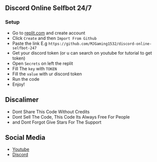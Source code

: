 ## Discord Online Selfbot 24/7

### Setup
 - Go to [replit.com](https://replit.com) and create account
 - Click `Create` and then `Import From Github`
 - Paste the link E.g `https://github.com/MJGaming1532/discord-online-selfbot-247`
 - Get your discord token (or u can search on youtube for tutorial to get token)
 - Open `Secrets` on left the replit
 - Fill The `key` with `TOKEN`
 - Fill the `value` with ur discord token
 - Run the code
 - Enjoy!

## Discalimer
 - Dont Share This Code Without Credits
 - Dont Sell The Code, This Code Its Always Free For People
 - and Dont Forgot Give Stars For The Support

## Social Media
 - [Youtube](https://www.youtube.com/channel/UCPKOw1Rlxz8W8IVbOREk6HQ)
 - [Discord](https://dsc.gg/mjgaming1532)
